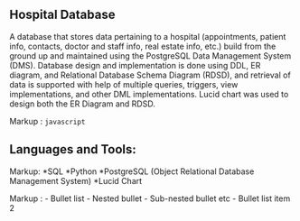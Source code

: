 ## Hospital Database 

A database that stores data pertaining to a hospital (appointments, patient info, contacts, doctor and staff info, real estate info, etc.) build from the ground up and maintained using the PostgreSQL Data Management System (DMS). Database design and implementation is done using DDL, ER diagram, and Relational Database Schema Diagram (RDSD), and retrieval of data is supported with help of multiple queries, triggers, view implementations, and other DML implementations. Lucid chart was used to design both the ER Diagram and RDSD. 

Markup : ```javascript
         ```
## Languages and Tools: 
 Markup: *SQL
          *Python
           *PostgreSQL (Object Relational Database Management System)
             *Lucid Chart

Markup : - Bullet list
              - Nested bullet
                  - Sub-nested bullet etc
          - Bullet list item 2 




